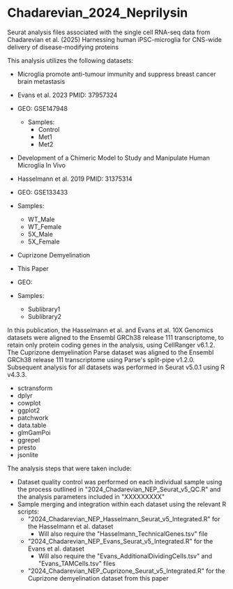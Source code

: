 # Chadarevian_2024_Neprilysin
Seurat analysis files associated with the single cell RNA-seq data from Chadarevian et al. (2025) Harnessing human iPSC-microglia for CNS-wide delivery of disease-modifying proteins

This analysis utilizes the following datasets:
  - Microglia promote anti-tumour immunity and suppress breast cancer brain metastasis 
  - Evans et al. 2023 PMID: 37957324
  - GEO: GSE147948
    - Samples:
      - Control
      - Met1
      - Met2

  - Development of a Chimeric Model to Study and Manipulate Human Microglia In Vivo 
  - Hasselmann et al. 2019 PMID: 31375314
  - GEO: GSE133433
  - Samples:
    - WT_Male
    - WT_Female
    - 5X_Male
    - 5X_Female

  - Cuprizone Demyelination
  - This Paper
  - GEO:
  - Samples:
    - Sublibrary1
    - Sublibrary2

In this publication, the Hasselmann et al. and Evans et al. 10X Genomics datasets were aligned to the Ensembl GRCh38 release 111 transcriptome, to retain only protein coding genes in the analysis, using CellRanger v6.1.2. The Cuprizone demyelination Parse dataset was aligned to the Ensembl GRCh38 release 111 transcriptome using Parse's split-pipe v1.2.0. Subsequent analysis for all datasets was performed in Seurat v5.0.1 using R v4.3.3.
  -   sctransform
  -   dplyr
  -   cowplot
  -   ggplot2
  -   patchwork
  -   data.table
  -   glmGamPoi
  -   ggrepel
  -   presto
  -   jsonlite

The analysis steps that were taken include:
  - Dataset quality control was performed on each individual sample using the process outlined in "2024_Chadarevian_NEP_Seurat_v5_QC.R" and the analysis parameters included in "XXXXXXXXX"
  - Sample merging and integration within each dataset using the relevant R scripts:
      - "2024_Chadarevian_NEP_Hasselmann_Seurat_v5_Integrated.R" for the Hasselmann et al. dataset
          - Will also require the "Hasselmann_TechnicalGenes.tsv" file
      - "2024_Chadarevian_NEP_Evans_Seurat_v5_Integrated.R" for the Evans et al. dataset
          - Will also require the "Evans_AdditionalDividingCells.tsv" and "Evans_TAMCells.tsv" files
      - "2024_Chadarevian_NEP_Cuprizone_Seurat_v5_Integrated.R" for the Cuprizone demyelination dataset from this paper
